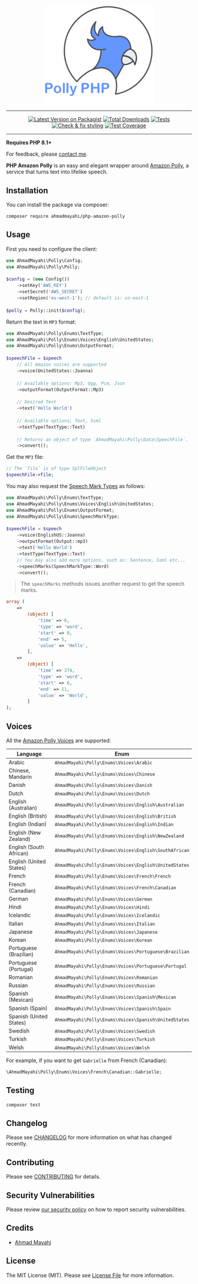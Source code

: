 
<div align="center">
  <img style="width:300px" src="art/logo.png" alt="PHP Google Vision" />

<hr>

[![Latest Version on Packagist](https://img.shields.io/packagist/v/ahmadmayahi/php-amazon-polly.svg)](https://packagist.org/packages/ahmadmayahi/php-amazon-polly)
[![Total Downloads](https://img.shields.io/packagist/dt/ahmadmayahi/php-amazon-polly.svg)](https://packagist.org/packages/ahmadmayahi/php-amazon-polly)
[![Tests](https://github.com/ahmadmayahi/php-amazon-polly/actions/workflows/run-tests.yml/badge.svg)](https://github.com/ahmadmayahi/php-amazon-polly/actions/workflows/run-tests.yml)
[![Check & fix styling](https://github.com/ahmadmayahi/php-amazon-polly/actions/workflows/php-cs-fixer.yml/badge.svg)](https://github.com/ahmadmayahi/php-amazon-polly/actions/workflows/php-cs-fixer.yml)
[![Test Coverage](https://codecov.io/gh/ahmadmayahi/php-amazon-polly/branch/main/graph/badge.svg?token=hayMyn8tLI)](https://codecov.io/gh/ahmadmayahi/php-amazon-polly)

<hr/>

</div>

**Requires PHP 8.1+**

For feedback, please [contact me](https://form.jotform.com/201892949858375).

**PHP Amazon Polly** is an easy and elegant wrapper around [Amazon Polly](https://aws.amazon.com/polly/), a service that turns text into lifelike speech.

## Installation

You can install the package via composer:

```bash
composer require ahmadmayahi/php-amazon-polly
```

## Usage

First you need to configure the client:

```php
use AhmadMayahi\Polly\Config;
use AhmadMayahi\Polly\Polly;

$config = (new Config())
    ->setKey('AWS_KEY')
    ->setSecret('AWS_SECRET')
    ->setRegion('eu-west-1'); // default is: us-east-1

$polly = Polly::init($config);
```

Return the text in `MP3` format:

```php
use AhmadMayahi\Polly\Enums\TextType;
use AhmadMayahi\Polly\Enums\Voices\English\UnitedStates;
use AhmadMayahi\Polly\Enums\OutputFormat;

$speechFile = $speech
    // All Amazon voices are supported  
    ->voice(UnitedStates::Joanna)
    
    // Available options: Mp3, Ogg, Pcm, Json
    ->outputFormat(OutputFormat::Mp3)
    
    // Desired Text
    ->text('Hello World')
    
    // Available options; Text, Ssml
    ->textType(TextType::Text)
    
    // Returns an object of type `AhmadMayahi\Polly\Data\SpeechFile`.
    ->convert();
```

Get the `MP3` file:

```php
// The `file` is of type SplFileObject
$speechFile->file;
```

You may also request the [Speech Mark Types](https://docs.aws.amazon.com/polly/latest/dg/speechmarks.html) as follows:

```php
use AhmadMayahi\Polly\Enums\TextType;
use AhmadMayahi\Polly\Enums\Voices\English\UnitedStates;
use AhmadMayahi\Polly\Enums\OutputFormat;
use AhmadMayahi\Polly\Enums\SpeechMarkType;

$speechFile = $speech
    ->voice(EnglishUS::Joanna)
    ->outputFormat(Output::mp3)
    ->text('Hello World')
    ->textType(TextType::Text)
    // You may also add more options, such as: Sentence, Ssml etc...
    ->speechMarks(SpeechMarkType::Word)
    ->convert();
```

> The `speechMarks` methods issues another request to get the speech marks.

```php
array (
    =>
        (object) [
            'time' => 6,
            'type' => 'word',
            'start' => 0,
            'end' => 5,
            'value' => 'Hello',
        ],
    =>
        (object) [
            'time' => 374,
            'type' => 'word',
            'start' => 6,
            'end' => 11,
            'value' => 'World',
        ]
);
```

## Voices

All the [Amazon Polly Voices](https://docs.aws.amazon.com/polly/latest/dg/voicelist.html) are supported:

| Language                | Enum                                                  |
|-------------------------|-------------------------------------------------------|
| Arabic                  | `AhmadMayahi\Polly\Enums\Voices\Arabic`               |
| Chinese, Mandarin       | `AhmadMayahi\Polly\Enums\Voices\Chinese`              |
| Danish                  | `AhmadMayahi\Polly\Enums\Voices\Danish`               |
| Dutch                   | `AhmadMayahi\Polly\Enums\Voices\Dutch`                |
| English (Australian)    | `AhmadMayahi\Polly\Enums\Voices\English\Australian`   |
| English (British)       | `AhmadMayahi\Polly\Enums\Voices\English\British`      |
| English (Indian)        | `AhmadMayahi\Polly\Enums\Voices\English\Indian`       |
| English (New Zealand)   | `AhmadMayahi\Polly\Enums\Voices\English\NewZealand`   |
| English (South African) | `AhmadMayahi\Polly\Enums\Voices\English\SouthAfrican` |
| English (United States) | `AhmadMayahi\Polly\Enums\Voices\English\UnitedStates` |
| French                  | `AhmadMayahi\Polly\Enums\Voices\French\French`        |
| French (Canadian)       | `AhmadMayahi\Polly\Enums\Voices\French\Canadian`      |
| German                  | `AhmadMayahi\Polly\Enums\Voices\German`               |
| Hindi                   | `AhmadMayahi\Polly\Enums\Voices\Hindi`                |
| Icelandic               | `AhmadMayahi\Polly\Enums\Voices\Icelandic`            |
| Italian                 | `AhmadMayahi\Polly\Enums\Voices\Italian`              |
| Japanese                | `AhmadMayahi\Polly\Enums\Voices\Japanese`             |
| Korean                  | `AhmadMayahi\Polly\Enums\Voices\Korean`               |
| Portuguese (Brazilian)  | `AhmadMayahi\Polly\Enums\Voices\Portuguese\Brazilian` |
| Portuguese (Portugal)   | `AhmadMayahi\Polly\Enums\Voices\Portuguese\Portugal`  |
| Romanian                | `AhmadMayahi\Polly\Enums\Voices\Romanian`             |
| Russian                 | `AhmadMayahi\Polly\Enums\Voices\Russian`              |
| Spanish (Mexican)       | `AhmadMayahi\Polly\Enums\Voices\Spanish\Mexican`      |
| Spanish (Spain)         | `AhmadMayahi\Polly\Enums\Voices\Spanish\Spain`        |
| Spanish (United States) | `AhmadMayahi\Polly\Enums\Voices\Spanish\UnitedStates` |
| Swedish                 | `AhmadMayahi\Polly\Enums\Voices\Swedish`              |
| Turkish                 | `AhmadMayahi\Polly\Enums\Voices\Turkish`              |
| Welsh                   | `AhmadMayahi\Polly\Enums\Voices\Welsh`                |

For example, if you want to get `Gabrielle` from French (Canadian):

```php
\AhmadMayahi\Polly\Enums\Voices\French\Canadian::Gabrielle;
```

## Testing

```bash
composer test
```

## Changelog

Please see [CHANGELOG](CHANGELOG.md) for more information on what has changed recently.

## Contributing

Please see [CONTRIBUTING](.github/CONTRIBUTING.md) for details.

## Security Vulnerabilities

Please review [our security policy](.github/SECURITY.md) on how to report security vulnerabilities.

## Credits

- [Ahmad Mayahi](https://github.com/ahmadmayahi)

## License

The MIT License (MIT). Please see [License File](LICENSE.md) for more information.
